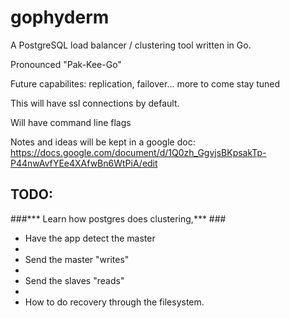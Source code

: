 # gophyderm
A PostgreSQL load balancer / clustering tool written in Go.

Pronounced "Pak-Kee-Go"

Future capabilites: replication, failover... more to come stay tuned

This will have ssl connections by default.

Will have command line  flags

Notes and ideas will be kept in a google doc: https://docs.google.com/document/d/1Q0zh_GgvjsBKpsakTp-P44nwAvfYEe4XAfwBn6WtPiA/edit

## TODO: ##
 
###*** Learn how postgres does clustering,*** ###

*  Have the app detect the master
* 
*  Send the master "writes"
* 
*  Send the slaves "reads"
* 
*  How to do recovery through the filesystem.